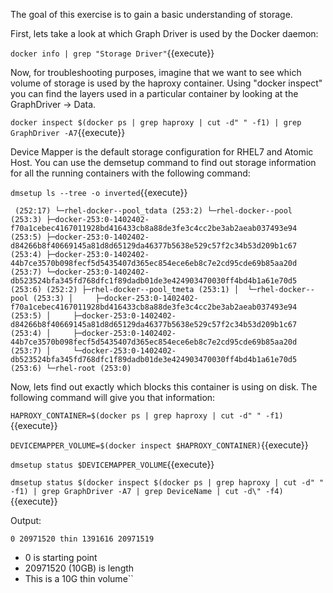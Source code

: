 The goal of this exercise is to gain a basic understanding of storage. 

First, lets take a look at which Graph Driver is used by the Docker daemon:

``docker info | grep "Storage Driver"``{{execute}}


Now, for troubleshooting purposes, imagine that we want to see which volume of storage is used by the haproxy container. Using "docker inspect" you can find the layers used in a particular container by looking at the GraphDriver -> Data.

``docker inspect $(docker ps | grep haproxy | cut -d" " -f1) | grep GraphDriver -A7``{{execute}}


Device Mapper is the default storage configuration for RHEL7 and Atomic Host. You can use the demsetup command to find out storage information for all the running containers with the following command: 

``dmsetup ls --tree -o inverted``{{execute}}


`` (252:17)
 └─rhel-docker--pool_tdata (253:2)
    └─rhel-docker--pool (253:3)
       ├─docker-253:0-1402402-f70a1cebec4167011928bd416433cb8a88de3fe3c4cc2be3ab2aeab037493e94 (253:5)
       ├─docker-253:0-1402402-d84266b8f40669145a81d8d65129da46377b5638e529c57f2c34b53d209b1c67 (253:4)
       ├─docker-253:0-1402402-44b7ce3570b098fecf5d5435407d365ec854ece6eb8c7e2cd95cde69b85aa20d (253:7)
       └─docker-253:0-1402402-db523524bfa345fd768dfc1f89dadb01de3e424903470030ff4bd4b1a61e70d5 (253:6)
 (252:2)
 ├─rhel-docker--pool_tmeta (253:1)
 │  └─rhel-docker--pool (253:3)
 │     ├─docker-253:0-1402402-f70a1cebec4167011928bd416433cb8a88de3fe3c4cc2be3ab2aeab037493e94 (253:5)
 │     ├─docker-253:0-1402402-d84266b8f40669145a81d8d65129da46377b5638e529c57f2c34b53d209b1c67 (253:4)
 │     ├─docker-253:0-1402402-44b7ce3570b098fecf5d5435407d365ec854ece6eb8c7e2cd95cde69b85aa20d (253:7)
 │     └─docker-253:0-1402402-db523524bfa345fd768dfc1f89dadb01de3e424903470030ff4bd4b1a61e70d5 (253:6)
 └─rhel-root (253:0)``

Now, lets find out exactly which blocks this container is using on disk. The following command will give you that information:

``HAPROXY_CONTAINER=$(docker ps | grep haproxy | cut -d" " -f1)``{{execute}}

``DEVICEMAPPER_VOLUME=$(docker inspect $HAPROXY_CONTAINER)``{{execute}}

``dmsetup status $DEVICEMAPPER_VOLUME``{{execute}}

``dmsetup status $(docker inspect $(docker ps | grep haproxy | cut -d" " -f1) | grep GraphDriver -A7 | grep DeviceName | cut -d\" -f4)``{{execute}}

Output:

``0 20971520 thin 1391616 20971519``


- 0 is starting point
- 20971520 (10GB) is length
- This is a 10G thin volume``
